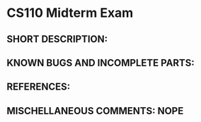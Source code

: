 # CS110 Midterm Exam

## SHORT DESCRIPTION:

## KNOWN BUGS AND INCOMPLETE PARTS:

## REFERENCES:

## MISCHELLANEOUS COMMENTS: NOPE